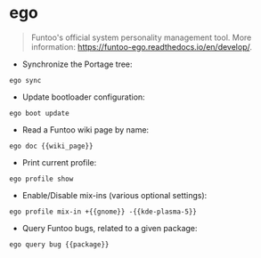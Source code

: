 # ego

> Funtoo's official system personality management tool.
> More information: <https://funtoo-ego.readthedocs.io/en/develop/>.

- Synchronize the Portage tree:

`ego sync`

- Update bootloader configuration:

`ego boot update`

- Read a Funtoo wiki page by name:

`ego doc {{wiki_page}}`

- Print current profile:

`ego profile show`

- Enable/Disable mix-ins (various optional settings):

`ego profile mix-in +{{gnome}} -{{kde-plasma-5}}`

- Query Funtoo bugs, related to a given package:

`ego query bug {{package}}`
